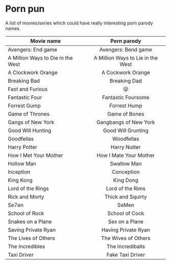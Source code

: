 # Porn pun

A list of movies/series which could have really interesting porn parody names.

| Movie name      |  Porn parody  |
|-----------------|:-------------:|
| Avengers: End game | Avengers: Bend game |
| A Million Ways to Die in the West | A Million Ways to Lie in the West |
| A Clockwork Orange | A Cockwork Orange |
| Breaking Bad | Breaking Dad |
| Fast and Furious | :stuck_out_tongue_winking_eye: |
| Fantastic Four | Fantastic Foursome |
| Forrest Gump | Forrest Hump |
| Game of Thrones | Game of Bones |
| Gangs of New York | Gangbangs of New York|
|  Good Will Hunting |  Good Will Grunting |
|  Goodfellas | Woodfellas |
| Harry Potter | Harry Nutter |
| How I Met Your Mother | How I Mate Your Mother |
| Hollow Man      | Swallow Man   |
| Inception       | Conception    |
| King Kong | King Dong |
| Lord of the Rings | Lord of the Rims |
| Rick and Morty | Thick and Squirty |
| Se7en | SeMen |
| School of Rock | School of Cock |
| Snakes on a Plane | Sex on a Plane |
| Saving Private Ryan | Having Private Ryan |
| The Lives of Others | The Wives of Others |
| The Incredibles | The Incrediballs |
| Taxi Driver | Fake Taxi Driver |
